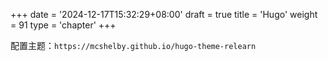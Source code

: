 +++
date = '2024-12-17T15:32:29+08:00'
draft = true
title = 'Hugo'
weight = 91
type = 'chapter'
+++

配置主题：`https://mcshelby.github.io/hugo-theme-relearn`